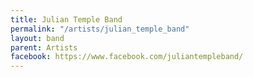 ```yaml
---
title: Julian Temple Band
permalink: "/artists/julian_temple_band"
layout: band
parent: Artists
facebook: https://www.facebook.com/juliantempleband/
---
```


